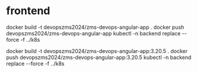 # frontend

docker build -t devopszms2024/zms-devops-angular-app .
docker push devopszms2024/zms-devops-angular-app
kubectl -n backend replace --force -f ../k8s

docker build -t devopszms2024/zms-devops-angular-app:3.20.5 .
docker push devopszms2024/zms-devops-angular-app:3.20.5
kubectl -n backend replace --force -f ../k8s
